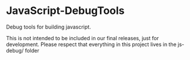 JavaScript-DebugTools
=====================

Debug tools for building javascript.

This is not intended to be included in our final releases, just for development. Please respect that everything in this project lives in the js-debug/ folder